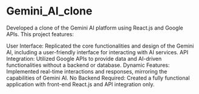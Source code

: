 # Gemini_AI_clone
Developed a clone of the Gemini AI platform using React.js and Google APIs. This project features:

User Interface: Replicated the core functionalities and design of the Gemini AI, including a user-friendly interface for interacting with AI services.
API Integration: Utilized Google APIs to provide data and AI-driven functionalities without a backend or database.
Dynamic Features: Implemented real-time interactions and responses, mirroring the capabilities of Gemini AI.
No Backend Required: Created a fully functional application with front-end React.js and API integration only.
